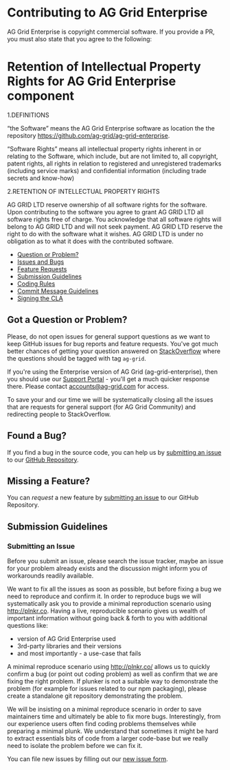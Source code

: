 # Contributing to AG Grid Enterprise

AG Grid Enterprise is copyright commercial software. If you provide a PR, you must also state that you agree to the following:

# Retention of Intellectual Property Rights for AG Grid Enterprise component

1.DEFINITIONS

“the Software” means the AG Grid Enterprise software as location the the repository
https://github.com/ag-grid/ag-grid-enterprise.

“Software Rights” means all intellectual property rights inherent in or relating to the Software,
which include, but are not limited to, all copyright, patent rights, all rights in relation to registered
and unregistered trademarks (including service marks) and confidential information (including trade secrets
and know-how)

2.RETENTION OF INTELLECTUAL PROPERTY RIGHTS

AG GRID LTD reserve ownership of all software rights for the software. Upon contributing to the software
you agree to grant AG GRID LTD all software rights free of charge. You acknowledge that all software rights
will belong to AG GRID LTD and will not seek payment. AG GRID LTD reserve the right to do with the software
what it wishes. AG GRID LTD is under no obligation as to what it does with the contributed software.

-   [Question or Problem?](#question)
-   [Issues and Bugs](#issue)
-   [Feature Requests](#feature)
-   [Submission Guidelines](#submit)
-   [Coding Rules](#rules)
-   [Commit Message Guidelines](#commit)
-   [Signing the CLA](#cla)

## <a name="question"></a> Got a Question or Problem?

Please, do not open issues for general support questions as we want to keep GitHub issues for bug reports and feature requests. You've got much better chances of getting your question answered on [StackOverflow](https://stackoverflow.com/questions/tagged/ag-grid) where the questions should be tagged with tag `ag-grid`.

If you're using the Enterprise version of AG Grid (ag-grid-enterprise), then you should use our [Support Portal](https://ag-grid.zendesk.com/) - you'll get a much quicker response there. Please contact accounts@ag-grid.com for access.

To save your and our time we will be systematically closing all the issues that are requests for general support (for AG Grid Community) and redirecting people to StackOverflow.

## <a name="issue"></a> Found a Bug?

If you find a bug in the source code, you can help us by
[submitting an issue](#submit-issue) to our [GitHub Repository][github].

## <a name="feature"></a> Missing a Feature?

You can _request_ a new feature by [submitting an issue](#submit-issue) to our GitHub
Repository.

## <a name="submit"></a> Submission Guidelines

### <a name="submit-issue"></a> Submitting an Issue

Before you submit an issue, please search the issue tracker, maybe an issue for your problem already exists and the discussion might inform you of workarounds readily available.

We want to fix all the issues as soon as possible, but before fixing a bug we need to reproduce and confirm it. In order to reproduce bugs we will systematically ask you to provide a minimal reproduction scenario using http://plnkr.co. Having a live, reproducible scenario gives us wealth of important information without going back & forth to you with additional questions like:

-   version of AG Grid Enterprise used
-   3rd-party libraries and their versions
-   and most importantly - a use-case that fails

A minimal reproduce scenario using http://plnkr.co/ allows us to quickly confirm a bug (or point out coding problem) as well as confirm that we are fixing the right problem. If plunker is not a suitable way to demonstrate the problem (for example for issues related to our npm packaging), please create a standalone git repository demonstrating the problem.

We will be insisting on a minimal reproduce scenario in order to save maintainers time and ultimately be able to fix more bugs. Interestingly, from our experience users often find coding problems themselves while preparing a minimal plunk. We understand that sometimes it might be hard to extract essentials bits of code from a larger code-base but we really need to isolate the problem before we can fix it.

You can file new issues by filling out our [new issue form](https://github.com/ag-grid/ag-grid-enterprise/issues/new).

[github]: https://github.com/ag-grid/ag-grid-enterprise
[jsfiddle]: http://jsfiddle.net
[plunker]: http://plnkr.co/edit
[runnable]: http://runnable.com
[stackoverflow]: http://stackoverflow.com/questions/tagged/ag-grid
